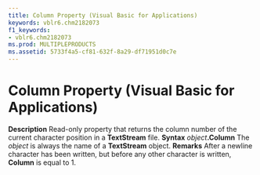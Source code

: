 ```yaml
---
title: Column Property (Visual Basic for Applications)
keywords: vblr6.chm2182073
f1_keywords:
- vblr6.chm2182073
ms.prod: MULTIPLEPRODUCTS
ms.assetid: 5733f4a5-cf81-632f-8a29-df71951d0c7e
---
```



# Column Property (Visual Basic for Applications)



 **Description**
Read-only property that returns the column number of the current character position in a  **TextStream** file.
 **Syntax**
 _object_**.Column**
The  _object_ is always the name of a **TextStream** object.
 **Remarks**
After a newline character has been written, but before any other character is written,  **Column** is equal to 1.

